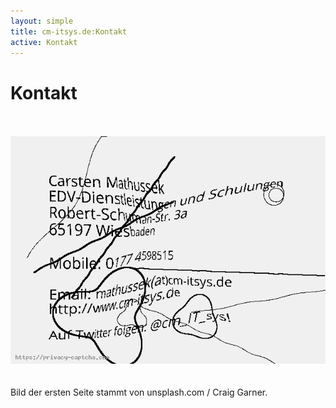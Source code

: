 ```yaml
---
layout: simple
title: cm-itsys.de:Kontakt
active: Kontakt
---
```


<div id="Kontakt">
  <h1>Kontakt</h1>
 	<br>
	<br>
	<address>
		<img src="images/captcha_0OHz2AV86B20QaFKKLF9AqCBQAsouOFt.png" alt="Kontaktdaten">
	</address>
	<br>
	<br>
	Bild der ersten Seite stammt von unsplash.com / Craig Garner.
</div>
